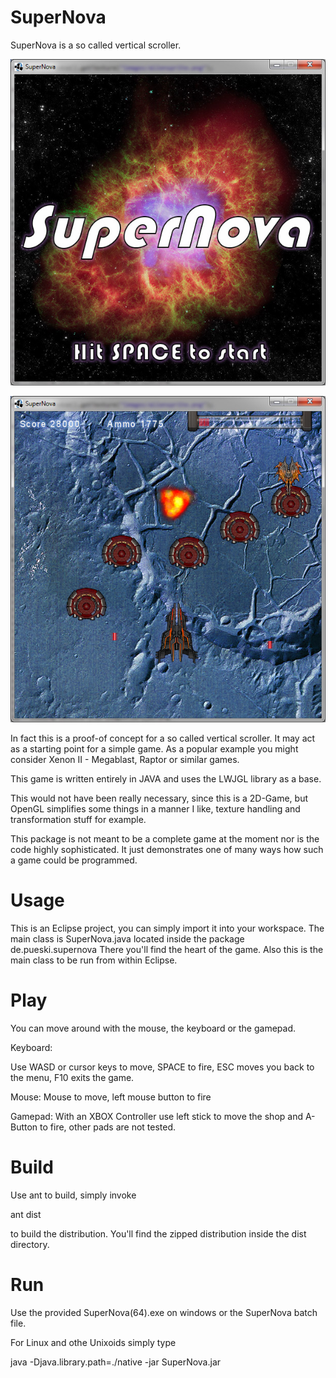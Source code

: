 SuperNova
===============================

SuperNova is a so called vertical scroller. 

![SuperNova](https://raw.githubusercontent.com/mpue/SuperNova/master/doc/supernova.jpg)

![SuperNova](https://raw.githubusercontent.com/mpue/SuperNova/master/doc/supernova_game.jpg)

In fact this is a proof-of concept for a so called vertical scroller.
It may act as a starting point for a simple game. As a popular example
you might consider Xenon II - Megablast, Raptor or similar games.

This game is written entirely in JAVA and uses the LWJGL library as a base.

This would not have been really necessary, since this is a 2D-Game, 
but OpenGL simplifies some things in a manner I like, texture 
handling and transformation stuff for example.

This package is not meant to be a complete game at the moment nor is the
code highly sophisticated. It just demonstrates one of many ways how such 
a game could be programmed.

Usage
=================================
This is an Eclipse project, you can simply import it into your workspace.
The main class is SuperNova.java located inside the package de.pueski.supernova 
There you'll find the heart of the game. Also this is the main class to be run 
from within Eclipse.

Play
=================================
You can move around with the mouse, the keyboard or the gamepad.

Keyboard:

Use WASD or cursor keys to move, SPACE to fire, ESC moves you back to the menu, F10
exits the game.

Mouse:
Mouse to move, left mouse button to fire

Gamepad:
With an XBOX Controller use left stick to move the shop  and A-Button to fire, other pads
are not tested.


Build
=================================
Use ant to build, simply invoke 

ant dist

to build the distribution. You'll find the zipped distribution inside the dist 
directory.  

 
Run
=================================
Use the provided SuperNova(64).exe on windows or the SuperNova batch file.

For Linux and othe Unixoids simply type

java -Djava.library.path=./native -jar SuperNova.jar



  